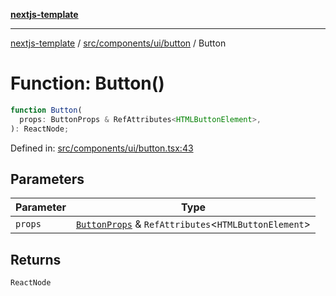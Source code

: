 [**nextjs-template**](../../../../../README.md)

---

[nextjs-template](../../../../../README.md) / [src/components/ui/button](../README.md) / Button

# Function: Button()

```ts
function Button(
  props: ButtonProps & RefAttributes<HTMLButtonElement>,
): ReactNode;
```

Defined in: [src/components/ui/button.tsx:43](https://github.com/Its-Satyajit/nextjs-template/blob/a020f2e64682696d16eea8be5c54d400aa09764e/src/components/ui/button.tsx#L43)

## Parameters

| Parameter | Type                                                                                   |
| --------- | -------------------------------------------------------------------------------------- |
| `props`   | [`ButtonProps`](../interfaces/ButtonProps.md) & `RefAttributes`\<`HTMLButtonElement`\> |

## Returns

`ReactNode`

